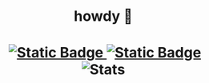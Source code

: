 <div id="header" align="center">
  
  <h1>howdy 👋<h1>
  <div id = badges>
    <img src="https://komarev.com/ghpvc/?username=chambored&style=flat-square&color=f0eed8" alt=""/>
    <a href = "https://www.linkedin.com/in/nick-trimmer/">
      <img alt="Static Badge" src="https://img.shields.io/badge/LinkedIn-%23f0eed8?logo=LinkedIn&logoColor=%23666666">
    </a>
    <a href = "mailto:nicholasatrimmer@gmail.com">
      <img alt="Static Badge" src="https://img.shields.io/badge/Email-%23f0eed8?logo=Gmail&logoColor=%23666666">
    </a>
  </div>
  <img alt = "Stats" src = "https://streak-stats.demolab.com?user=chambored&background=F0EED8">
</div>
    
<!--
**chambored/chambored** is a ✨ _special_ ✨ repository because its `README.md` (this file) appears on your GitHub profile.

Here are some ideas to get you started:

- 🔭 I’m currently working on ...
- 🌱 I’m currently learning ...
- 👯 I’m looking to collaborate on ...
- 🤔 I’m looking for help with ...
- 💬 Ask me about ...
- 📫 How to reach me: ...
- 😄 Pronouns: ...
- ⚡ Fun fact: ...
-->
